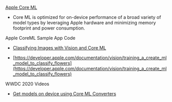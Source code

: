 [Apple Core ML](https://developer.apple.com/machine-learning/core-ml/)

* Core ML is optimized for on-device performance of a broad variety of model 
    types by leveraging Apple hardware and minimizing memory footprint and power consumption.

Apple CoreML Sample App Code

* [Classifying Images with Vision and Core ML](https://developer.apple.com/documentation/vision/classifying_images_with_vision_and_core_ml)

* [https://developer.apple.com/documentation/vision/training_a_create_ml_model_to_classify_flowers](https://developer.apple.com/documentation/vision/training_a_create_ml_model_to_classify_flowers)

WWDC 2020 Videos

* [Get models on device using Core ML Converters](https://developer.apple.com/videos/play/wwdc2020/10153/) 

